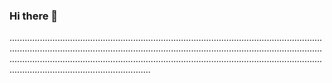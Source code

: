 ### Hi there 👋

............................................................................................................................................................................................................................................................................................................................................................................................................................................